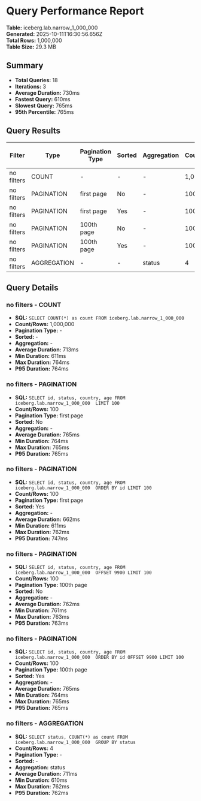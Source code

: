 # Query Performance Report

**Table:** iceberg.lab.narrow_1_000_000  
**Generated:** 2025-10-11T16:30:56.656Z  
**Total Rows:** 1,000,000  
**Table Size:** 29.3 MB

## Summary

- **Total Queries:** 18
- **Iterations:** 3
- **Average Duration:** 730ms
- **Fastest Query:** 610ms
- **Slowest Query:** 765ms
- **95th Percentile:** 765ms

## Query Results

| Filter | Type | Pagination Type | Sorted | Aggregation | Count/Rows | Avg Duration (ms) | Min Duration (ms) | Max Duration (ms) | P95 Duration (ms) |
|--------|------|-----------------|--------|-------------|------------|-------------------|-------------------|-------------------|-------------------|
| no filters | COUNT | - | - | - | 1,000,000 | 713 | 611 | 764 | 764 |
| no filters | PAGINATION | first page | No | - | 100 | 765 | 764 | 765 | 765 |
| no filters | PAGINATION | first page | Yes | - | 100 | 662 | 611 | 762 | 747 |
| no filters | PAGINATION | 100th page | No | - | 100 | 762 | 761 | 763 | 763 |
| no filters | PAGINATION | 100th page | Yes | - | 100 | 765 | 764 | 765 | 765 |
| no filters | AGGREGATION | - | - | status | 4 | 711 | 610 | 762 | 762 |

## Query Details

### no filters - COUNT
- **SQL:** `SELECT COUNT(*) as count FROM iceberg.lab.narrow_1_000_000 `
- **Count/Rows:** 1,000,000
- **Pagination Type:** -
- **Sorted:** -
- **Aggregation:** -
- **Average Duration:** 713ms
- **Min Duration:** 611ms
- **Max Duration:** 764ms
- **P95 Duration:** 764ms

### no filters - PAGINATION
- **SQL:** `SELECT id, status, country, age FROM iceberg.lab.narrow_1_000_000  LIMIT 100`
- **Count/Rows:** 100
- **Pagination Type:** first page
- **Sorted:** No
- **Aggregation:** -
- **Average Duration:** 765ms
- **Min Duration:** 764ms
- **Max Duration:** 765ms
- **P95 Duration:** 765ms

### no filters - PAGINATION
- **SQL:** `SELECT id, status, country, age FROM iceberg.lab.narrow_1_000_000  ORDER BY id LIMIT 100`
- **Count/Rows:** 100
- **Pagination Type:** first page
- **Sorted:** Yes
- **Aggregation:** -
- **Average Duration:** 662ms
- **Min Duration:** 611ms
- **Max Duration:** 762ms
- **P95 Duration:** 747ms

### no filters - PAGINATION
- **SQL:** `SELECT id, status, country, age FROM iceberg.lab.narrow_1_000_000  OFFSET 9900 LIMIT 100`
- **Count/Rows:** 100
- **Pagination Type:** 100th page
- **Sorted:** No
- **Aggregation:** -
- **Average Duration:** 762ms
- **Min Duration:** 761ms
- **Max Duration:** 763ms
- **P95 Duration:** 763ms

### no filters - PAGINATION
- **SQL:** `SELECT id, status, country, age FROM iceberg.lab.narrow_1_000_000  ORDER BY id OFFSET 9900 LIMIT 100`
- **Count/Rows:** 100
- **Pagination Type:** 100th page
- **Sorted:** Yes
- **Aggregation:** -
- **Average Duration:** 765ms
- **Min Duration:** 764ms
- **Max Duration:** 765ms
- **P95 Duration:** 765ms

### no filters - AGGREGATION
- **SQL:** `SELECT status, COUNT(*) as count FROM iceberg.lab.narrow_1_000_000  GROUP BY status`
- **Count/Rows:** 4
- **Pagination Type:** -
- **Sorted:** -
- **Aggregation:** status
- **Average Duration:** 711ms
- **Min Duration:** 610ms
- **Max Duration:** 762ms
- **P95 Duration:** 762ms

